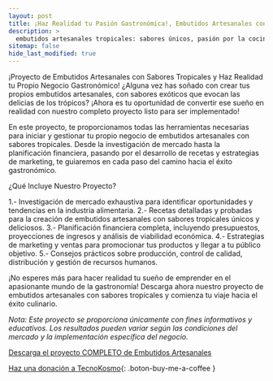 ```yaml
---
layout: post
title: ¡Haz Realidad tu Pasión Gastronómica!, Embutidos Artesanales con Sabores Tropicales"
description: >
  embutidos artesanales tropicales: sabores únicos, pasión por la cocina
sitemap: false
hide_last_modified: true
---
```


¡Proyecto de Embutidos Artesanales con Sabores Tropicales y Haz Realidad tu Propio Negocio Gastronómico!
¿Alguna vez has soñado con crear tus propios embutidos artesanales, con sabores exóticos que evocan las delicias de los trópicos? ¡Ahora es tu oportunidad de convertir ese sueño en realidad con nuestro completo proyecto listo para ser implementado!

En este proyecto, te proporcionamos todas las herramientas necesarias para iniciar y gestionar tu propio negocio de embutidos artesanales con sabores tropicales. Desde la investigación de mercado hasta la planificación financiera, pasando por el desarrollo de recetas y estrategias de marketing, te guiaremos en cada paso del camino hacia el éxito gastronómico.

¿Qué Incluye Nuestro Proyecto?

1.- Investigación de mercado exhaustiva para identificar oportunidades y tendencias en la industria alimentaria.
2.- Recetas detalladas y probadas para la creación de embutidos artesanales con sabores tropicales únicos y deliciosos.
3.- Planificación financiera completa, incluyendo presupuestos, proyecciones de ingresos y análisis de viabilidad económica.
4.- Estrategias de marketing y ventas para promocionar tus productos y llegar a tu público objetivo.
5.- Consejos prácticos sobre producción, control de calidad, distribución y gestión de recursos humanos.

¡No esperes más para hacer realidad tu sueño de emprender en el apasionante mundo de la gastronomía! Descarga ahora nuestro proyecto de embutidos artesanales con sabores tropicales y comienza tu viaje hacia el éxito culinario.

*Nota: Este proyecto se proporciona únicamente con fines informativos y educativos. Los resultados pueden variar según las condiciones del mercado y la implementación específica del negocio.*

[Descarga el proyecto COMPLETO de Embutidos Artesanales](https://www.dropbox.com/scl/fo/k4e4c6ny5rn0q32zy0tnu/h?rlkey=ol6krztf9e1o34g8ohjjzlbqg&dl=0)

[Haz una donación a TecnoKosmo](https://www.buymeacoffee.com/nain.taleb){: .boton-buy-me-a-coffee }

<object data="../embutidosArtesanalesSaboresLocales.pdf" width="100%" height="600" type='application/pdf'></object>